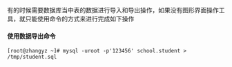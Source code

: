 
有的时候需要数据库当中表的数据进行导入和导出操作，如果没有图形界面操作工具，就只能使用命令的方式来进行完成如下操作

#### 使用数据导出命令

```shell
[root@zhangyz ~]# mysql -uroot -p'123456' school.student > /tmp/student.sql
```
